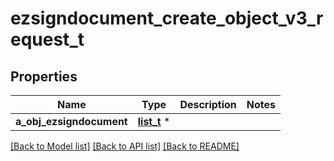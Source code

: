 # ezsigndocument_create_object_v3_request_t

## Properties
Name | Type | Description | Notes
------------ | ------------- | ------------- | -------------
**a_obj_ezsigndocument** | [**list_t**](ezsigndocument_request_compound.md) \* |  | 

[[Back to Model list]](../README.md#documentation-for-models) [[Back to API list]](../README.md#documentation-for-api-endpoints) [[Back to README]](../README.md)


